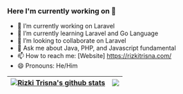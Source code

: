 ### Here I'm currently working on 👋

- 🔭 I’m currently working on Laravel
- 🌱 I’m currently learning Laravel and Go Language
- 👯 I’m looking to collaborate on Laravel 
- 💬 Ask me about Java, PHP, and Javascript fundamental
- 📫 How to reach me: [Website] https://rizkitrisna.com/
- 😄 Pronouns: He/Him

| <a href="https://github.com/RizkiTrisna/github-readme-stats"><img align="center" src="https://github-readme-stats.vercel.app/api?username=RizkiTrisna&show_icons=true&include_all_commits=true&theme=buefy&hide_border=true" alt="Rizki Trisna's github stats" /></a> | <a href="https://github.com/RizkiTrisna/github-readme-stats"><img align="center" src="https://github-readme-stats.vercel.app/api/top-langs/?username=RizkiTrisna&layout=compact&theme=buefy&hide_border=true" /></a> |
| ------------- | ------------- |

